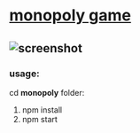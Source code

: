 # [monopoly game]()

## ![screenshot](https://res.cloudinary.com/djhte2ard/image/upload/v1606504975/monopoly_uwhplt.png)

### usage:
cd **monopoly** folder:

1. npm install
2. npm start 
